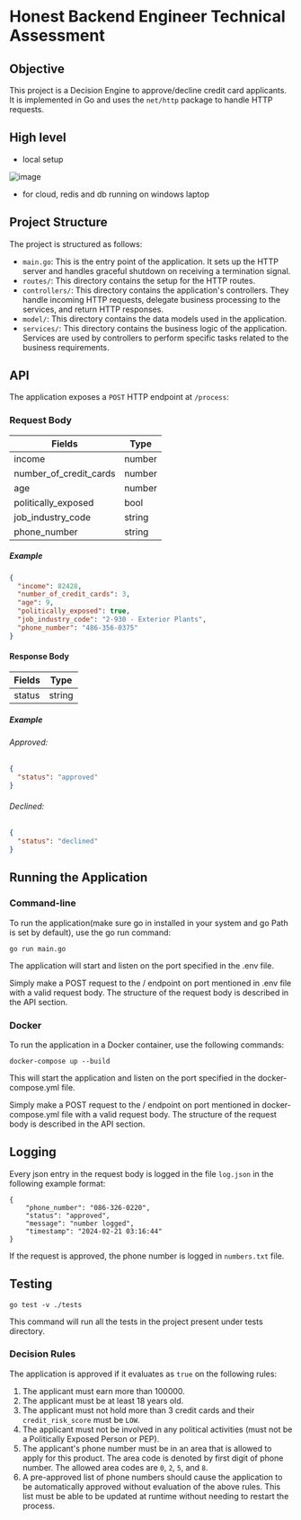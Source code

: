 # Honest Backend Engineer Technical Assessment

## Objective

This project is a Decision Engine to approve/decline credit card applicants. It is implemented in Go and uses the `net/http` package to handle HTTP requests.

## High level

- local setup

![image](https://github.com/pcm708/credit-card-eligibilty-backend/assets/52307892/88a93500-fb21-4f14-ab1c-819e6f20a1ee)

- for cloud, redis and db running on windows laptop


## Project Structure

The project is structured as follows:

- `main.go`: This is the entry point of the application. It sets up the HTTP server and handles graceful shutdown on receiving a termination signal.
- `routes/`: This directory contains the setup for the HTTP routes.
- `controllers/`: This directory contains the application's controllers. They handle incoming HTTP requests, delegate business processing to the services, and return HTTP responses.
- `model/`: This directory contains the data models used in the application.
- `services/`: This directory contains the business logic of the application. Services are used by controllers to perform specific tasks related to the business requirements.

## API

The application exposes a `POST` HTTP endpoint at `/process`:

### Request Body

| Fields                   | Type        |
| -----------              | ----------- |
| income                   | number      |
| number_of_credit_cards   | number      |
| age                      | number      |
| politically_exposed      | bool        |
| job_industry_code        | string      |
| phone_number             | string      |

##### Example

```json
{
  "income": 82428,
  "number_of_credit_cards": 3,
  "age": 9,
  "politically_exposed": true,
  "job_industry_code": "2-930 - Exterior Plants",
  "phone_number": "486-356-0375"
}
```

#### Response Body

| Fields                   | Type        |
| -----------              | ----------- |
| status                   | string      |

##### Example

###### Approved:

```json
{
  "status": "approved"
}
```

###### Declined:

```json
{
  "status": "declined"
}
```

## Running the Application

### Command-line
To run the application(make sure go in installed in your system and go Path is set by default), use the go run command:
```
go run main.go
```
The application will start and listen on the port specified in the .env file.

Simply make a POST request to the / endpoint on port mentioned in .env file with a valid request body. The structure of the request body is described in the API section.

### Docker

To run the application in a Docker container, use the following commands:
```
docker-compose up --build
```
This will start the application and listen on the port specified in the docker-compose.yml file. 

Simply make a POST request to the / endpoint on port mentioned in docker-compose.yml file with a valid request body. The structure of the request body is described in the API section.

## Logging

Every json entry in the request body is logged in the file `log.json` in the following example format:
```
{
    "phone_number": "086-326-0220",
    "status": "approved",
    "message": "number logged",
    "timestamp": "2024-02-21 03:16:44"
}
```
If the request is approved, the phone number is logged in `numbers.txt` file.

## Testing

```
go test -v ./tests
  ```
This command will run all the tests in the project present under tests directory.


### Decision Rules

The application is approved if it evaluates as `true` on the following rules:

1. The applicant must earn more than 100000.
1. The applicant must be at least 18 years old.
1. The applicant must not hold more than 3 credit cards and their `credit_risk_score` must be `LOW`.
1. The applicant must not be involved in any political activities (must not be a Politically Exposed Person or PEP).
1. The applicant's phone number must be in an area that is allowed to apply for this product. The area code is denoted by first digit of phone number. The allowed area codes are `0`, `2`, `5`, and `8`.
1. A pre-approved list of phone numbers should cause the application to be automatically approved without evaluation of the above rules. This list must be able to be updated at runtime without needing to restart the process.
